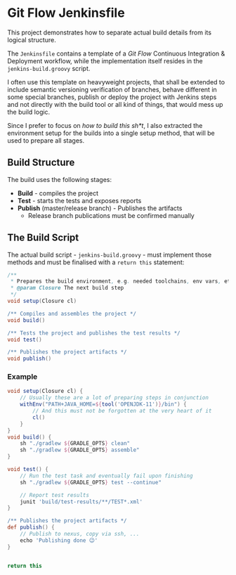 # Git Flow Jenkinsfile

This project demonstrates how to separate actual build details from
its logical structure.

The `Jenkinsfile` contains a template of a _Git Flow_ Continuous
Integration & Deployment workflow, while the implementation itself
resides in the `jenkins-build.groovy` script.

I often use this template on heavyweight projects, that shall be
extended to include semantic versioning verification of branches,
behave different in some special branches, publish or deploy the
project with Jenkins steps and not directly with the build tool or
all kind of things, that would mess up the build logic.

Since I prefer to focus on _how to build this sh*t_, I also
extracted the environment setup for the builds into a single setup
method, that will be used to prepare all stages.

## Build Structure

The build uses the following stages:

- __Build__ - compiles the project
- __Test__ - starts the tests and exposes reports
- __Publish__ (master/release branch) - Publishes the artifacts
    - Release branch publications must be confirmed manually

## The Build Script

The actual build script - `jenkins-build.groovy` - must implement
those methods and must be finalised with a `return this` statement:

```groovy
/**
 * Prepares the build environment, e.g. needed toolchains, env vars, etc.
 * @param Closure The next build step
 */
void setup(Closure cl)

/** Compiles and assembles the project */
void build()

/** Tests the project and publishes the test results */
void test()

/** Publishes the project artifacts */
void publish()
```

### Example
````groovy
void setup(Closure cl) {
    // Usually these are a lot of preparing steps in conjunction
    withEnv("PATH+JAVA_HOME=${tool('OPENJDK-11')}/bin") {
        // And this must not be forgotten at the very heart of it
        cl()
    }
}
void build() {
    sh "./gradlew ${GRADLE_OPTS} clean"
    sh "./gradlew ${GRADLE_OPTS} assemble"
}

void test() {
    // Run the test task and eventually fail upon finishing
    sh "./gradlew ${GRADLE_OPTS} test --continue"

    // Report test results
    junit 'build/test-results/**/TEST*.xml'
}

/** Publishes the project artifacts */
def publish() {
    // Publish to nexus, copy via ssh, ...
    echo 'Publishing done 😉'
}


return this
````
